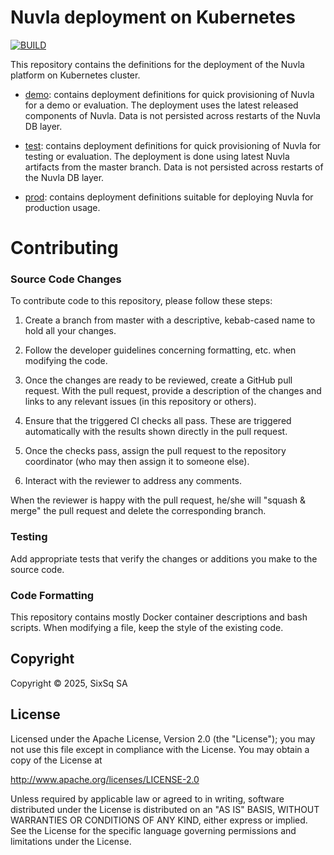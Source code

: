 # Nuvla deployment on Kubernetes

[![BUILD](https://github.com/nuvla/deployment-k8s/actions/workflows/main.yml/badge.svg)](https://github.com/nuvla/deployment-k8s/actions/workflows/main.yml)

This repository contains the definitions for the deployment of the Nuvla
platform on Kubernetes cluster.

 - [demo](https://github.com/nuvla/deployment-k8s/tree/master/demo): contains
 deployment definitions for quick provisioning of Nuvla for a demo or 
 evaluation. The deployment uses the latest released components of Nuvla. 
 Data is not persisted across restarts of the Nuvla DB layer.
 
 - [test](https://github.com/nuvla/deployment-k8s/tree/master/test): contains
 deployment definitions for quick provisioning of Nuvla for testing or
 evaluation. The deployment is done using latest Nuvla artifacts from the master
 branch. Data is not persisted across restarts of the Nuvla DB layer.
 
 - [prod](https://github.com/nuvla/deployment-k8s/tree/master/prod): contains
 deployment definitions suitable for deploying Nuvla for production usage.

# Contributing

### Source Code Changes

To contribute code to this repository, please follow these steps:

 1. Create a branch from master with a descriptive, kebab-cased name
    to hold all your changes.

 2. Follow the developer guidelines concerning formatting, etc. when
    modifying the code.
   
 3. Once the changes are ready to be reviewed, create a GitHub pull
    request.  With the pull request, provide a description of the
    changes and links to any relevant issues (in this repository or
    others). 
   
 4. Ensure that the triggered CI checks all pass.  These are triggered
    automatically with the results shown directly in the pull request.

 5. Once the checks pass, assign the pull request to the repository
    coordinator (who may then assign it to someone else).

 6. Interact with the reviewer to address any comments.

When the reviewer is happy with the pull request, he/she will "squash
& merge" the pull request and delete the corresponding branch.

### Testing

Add appropriate tests that verify the changes or additions you make to
the source code.

### Code Formatting

This repository contains mostly Docker container descriptions and bash
scripts. When modifying a file, keep the style of the existing code.

## Copyright

Copyright &copy; 2025, SixSq SA

## License

Licensed under the Apache License, Version 2.0 (the "License"); you
may not use this file except in compliance with the License.  You may
obtain a copy of the License at

http://www.apache.org/licenses/LICENSE-2.0

Unless required by applicable law or agreed to in writing, software
distributed under the License is distributed on an "AS IS" BASIS,
WITHOUT WARRANTIES OR CONDITIONS OF ANY KIND, either express or
implied.  See the License for the specific language governing
permissions and limitations under the License.

